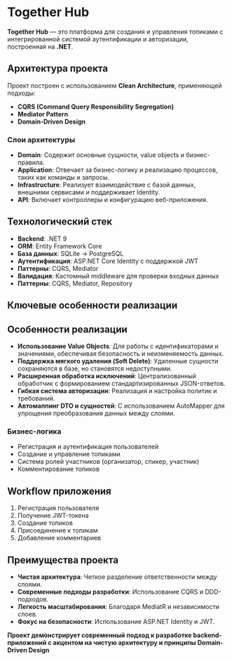 # Together Hub

**Together Hub** — это платформа для создания и управления топиками с интегрированной системой аутентификации и авторизации, построенная на **.NET**.

## Архитектура проекта

Проект построен с использованием **Clean Architecture**, применяющей подходы:

- **CQRS (Command Query Responsibility Segregation)**
- **Mediator Pattern**
- **Domain-Driven Design**

### Слои архитектуры

- **Domain**: Содержит основные сущности, value objects и бизнес-правила.
- **Application**: Отвечает за бизнес-логику и реализацию процессов, таких как команды и запросы.
- **Infrastructure**: Реализует взаимодействие с базой данных, внешними сервисами и поддерживает Identity.
- **API**: Включает контроллеры и конфигурацию веб-приложения.

## Технологический стек

- **Backend**: .NET 9
- **ORM**: Entity Framework Core 
- **База данных**: SQLite -> PostgreSQL 
- **Аутентификация**: ASP.NET Core Identity с поддержкой JWT
- **Паттерны**: CQRS, Mediator
- **Валидация**: Кастомный middleware для проверки входных данных
- **Паттерны**: CQRS, Mediator, Repository 

## Ключевые особенности реализации

## Особенности реализации

- **Использование Value Objects**: Для работы с идентификаторами и значениями, обеспечивая безопасность и неизменяемость данных.
- **Поддержка мягкого удаления (Soft Delete)**: Удаленные сущности сохраняются в базе, но становятся недоступными.
- **Расширенная обработка исключений**: Централизованный обработчик с формированием стандартизированных JSON-ответов.
- **Гибкая система авторизации**: Реализация и настройка политик и требований.
- **Автомаппинг DTO и сущностей**: С использованием AutoMapper для упрощения преобразования данных между слоями.

### Бизнес-логика
- Регистрация и аутентификация пользователей
- Создание и управление топиками
- Система ролей участников (организатор, спикер, участник)
- Комментирование топиков

## Workflow приложения

1. Регистрация пользователя
2. Получение JWT-токена
3. Создание топиков
4. Присоединение к топикам
5. Добавление комментариев

## Преимущества проекта

- **Чистая архитектура**: Четкое разделение ответственности между слоями.
- **Современные подходы разработки**: Использование CQRS и DDD-подходов.
- **Легкость масштабирования**: Благодаря MediatR и независимости слоев.
- **Фокус на безопасности**: Использование ASP.NET Identity и JWT.

**Проект демонстрирует современный подход к разработке backend-приложений с акцентом на чистую архитектуру и принципы Domain-Driven Design**
